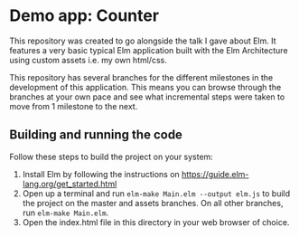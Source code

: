 # Demo app: Counter
This repository was created to go alongside the talk I gave about Elm.
It features a very basic typical Elm application built with the Elm Architecture 
using custom assets i.e. my own html/css.

This repository has several branches for the different milestones in the 
development of this application. This means you can browse through the branches
at your own pace and see what incremental steps were taken to move from 1 
milestone to the next.

## Building and running the code
Follow these steps to build the project on your system:

1. Install Elm by following the instructions on 
https://guide.elm-lang.org/get_started.html
2. Open up a terminal and run `elm-make Main.elm --output elm.js` to build 
the project on the master and assets branches. On all other branches, run 
`elm-make Main.elm`.
3. Open the index.html file in this directory in your web browser of choice.
